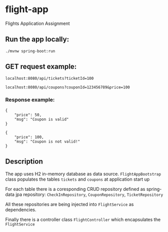 # flight-app
Flights Application Assignment


## Run the app locally:

```
./mvnw spring-boot:run
```


## GET request example:
```
localhost:8080/api/tickets?ticketId=100
```
```
localhost:8080/api/coupons?couponId=123456789&price=100
```
### Response example:
```
{
    "price": 50,
    "msg": "Coupon is valid"
}
```
```
{
    "price": 100,
    "msg": "Coupon is not valid!"
}
```

## Description
The app uses H2 in-memory database as data source.
`FlightAppBootstrap` class populates the tables `tickets` and `coupons` at application start up

For each table there is a coresponding CRUD repository defined as spring-data jpa repository:
`CheckInRepository`, `CouponRepository`, `TicketRepository`

All these repositories are being injected into `FlightService` as dependencies.

Finally there is a controller class `FlightController` which encapsulates the `FlightService`
